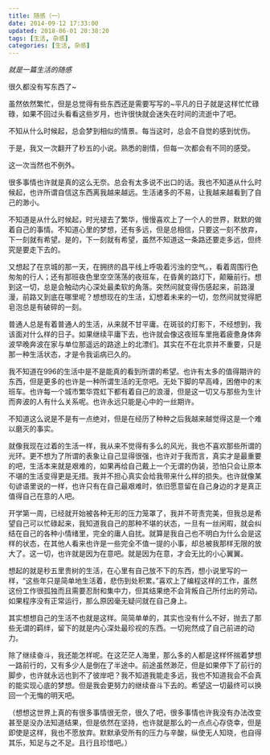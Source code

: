 ```yaml
---
title: 随感（一）
date: 2014-09-12 17:33:00
updated: 2018-06-01 20:38:20
tags: [生活, 杂感]
categories: [生活, 杂感]
---
```

 *就是一篇生活的随感*

<!-- more -->

很久都没有写东西了~

虽然依然繁忙，但是总觉得有些东西还是需要写写的~平凡的日子就是这样忙忙碌碌，如果不回过头看看这些岁月，也许很快就会迷失在时间的流逝中了吧。

不知从什么时候起，总会梦到相似的情景。每当这时，总会不自觉的感到忧伤。

于是，我又一次翻开了秒五的小说。熟悉的剧情，但每一次都会有不同的感受。

这一次当然也不例外。

很多事情也许就是真的这么无奈。总会有太多说不出口的话。我也不知道从什么时候起，也许所谓自信这东西离我越来越远。生活诸多的不易，让我越来越看到了自己的渺小。

不知道是从什么时候起，时光褪去了繁华，慢慢喜欢上了一个人的世界，默默的做着自己的事情。不知道心里的梦想，还有多远，但是总相信，只要这一刻不放弃，下一刻就有希望。是的，下一刻就有希望，虽然不知道这一条路还要走多远，但终究是要走下去的。

又想起了在京城的那一天，在拥挤的昌平线上呼吸着污浊的空气。，看着周围行色匆匆的行人；还有那班夜色里空空荡荡的夜班车，在昏黄的路灯下，颠簸前行。想到这一切，总是会触动内心深处最柔软的角落。突然间就变得伤感起来，前路漫漫，前路又到底在哪里呢？想想现在的生活，幻想着未来的一切，忽然间就觉得肥皂泡总是有破碎的一刻。

普通人总是有着普通人的生活，从来就不甘平庸。在斑驳的灯影下，不经想到，我该面对什么样的日子。如果继续平庸下去，也许就会像这夜班车里拖着疲惫身体奔波早晚奔波在家与单位那遥远的路途上的北漂们。其实在不在北京并不重要，只是那一种生活状态，才是令我诟病已久的。

我不知道在996的生活中是不是能真的看到所谓的希望。也许有太多的值得期许的东西，但是更多的也许是一种所谓生活的无奈吧。无处下脚的早高峰，困倦中的末班车。也许每一个城市繁华霓虹下都有着自己的浪漫，但是这一切又与那些为生计而奔波的人有什么关系呢。也许永远只能是心中的一丝期许。

不知道这么说是不是有一点绝对，但是在经历了种种之后我越来越觉得这是一个难以磨灭的事实。

就像我现在过着的生活一样，我从来不觉得有多么的风光，我也不喜欢那些所谓的光环。更不想为了所谓的表象让自己显得很强，也许对于我而言，真实才是最重要的吧，生活本来就是艰难的，如果再给自己戴上一个无谓的伪装，恐怕只会让原本不堪的生活变得更是无措。我并不担心真实会给我带来什么样的损失。也许就像某句谚语里说的一样，也许只有在自己最艰难时，依旧愿意留在自己身边的才是真正值得自己在意的人吧。

开学第一周，已经就开始被各种无形的压力笼罩了，我并不苛责完美，但我总是希望自己可以忙碌起来，我知道我自己的那种不堪的状态，一旦有一丝闲暇，就会纠结在自己的各种小情绪里，完全的庸人自扰。就算是我自己也不明白为什么会是这样的状态，在其他人看来也许是一些完全不值一提的小事，却总被我那样无限的放大了。这一切，也许就是因为在意吧。就是因为在意，才会无比的小心翼翼。

想起的就是秒五里贵树的生活，在心里有自己放不下的东西，想小说里写的一样，“这些年只是简单地生活着，悲伤到处积累。”喜欢上了编程这样的工作，虽然这份工作很孤独而且需要忍耐和集中力，但其结果绝不会背叛自己所付出的劳动。如果程序没有正常运行，那么原因毫无疑问就在自己身上。

其实想想自己的生活不也就是这样。简简单单的，其实也没有什么不好，抛去了那些无谓的羁绊，留下的就是内心深处最珍视的东西。一切宛然成了自己前进的动力。

除了继续奋斗，我还能怎样呢。在这茫茫人海里，那么多的人都是这样怀揣着梦想一路前行的，又有多少人是倒在了半途中。前途虽然渺茫，但是如果停下了前行的脚步，也许就永远也到不了彼岸吧？我不知道我能走多远，我也不知道我会不会真的能实现心底的梦想。但是我会更努力的继续奋斗下去的。希望这一切最终可以换回一个无悔的明天吧。

（想想这世界上真的有很多事情很无奈，很久了吧，很多事情也许我没有办法改变甚至是没办法知道结果，但是依然在坚持，也许就是那么的一点点心存侥幸，但是即使是这样，我也不愿放弃。默默承受所有的压力与辛酸，纵使无人知晓，也自得其乐，知足与之不足。且行且珍惜吧。）

